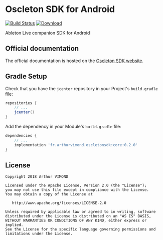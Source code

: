 # Oscleton SDK for Android
[![Build Status](https://travis-ci.org/ArthurVimond/oscleton-android-sdk.svg?branch=master)](https://travis-ci.org/ArthurVimond/oscleton-android-sdk)
[![Download](https://api.bintray.com/packages/arthurvimond/oscleton-android-sdk/core/images/download.svg)](https://bintray.com/arthurvimond/oscleton-android-sdk/core/_latestVersion)

Ableton Live companion SDK for Android

## Official documentation

The official documentation is hosted on the [Oscleton SDK website](https://oscletonsdk.arthurvimond.fr).

## Gradle Setup

Check that you have the `jcenter` repository in your Project's `build.gradle` file:

```groovy
repositories {
    // ...
    jcenter()    
}
```

Add the dependency in your Module's `build.gradle` file:

```groovy
dependencies {
    // ...
    implementation 'fr.arthurvimond.oscletonsdk:core:0.2.0'
}
```

## License

```
Copyright 2018 Arthur VIMOND

Licensed under the Apache License, Version 2.0 (the "License");
you may not use this file except in compliance with the License.
You may obtain a copy of the License at

   http://www.apache.org/licenses/LICENSE-2.0

Unless required by applicable law or agreed to in writing, software
distributed under the License is distributed on an "AS IS" BASIS,
WITHOUT WARRANTIES OR CONDITIONS OF ANY KIND, either express or implied.
See the License for the specific language governing permissions and
limitations under the License.
```